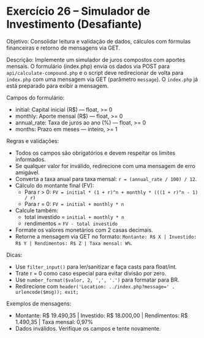 # Exercício 26 – Simulador de Investimento (Desafiante)

Objetivo: Consolidar leitura e validação de dados, cálculos com fórmulas financeiras e retorno de mensagens via GET.

Descrição:
Implemente um simulador de juros compostos com aportes mensais.
O formulário (index.php) envia os dados via POST para `api/calculate-compound.php` e o script deve redirecionar de volta para `index.php` com uma mensagem via GET (parâmetro `message`). O `index.php` já está preparado para exibir a mensagem.

Campos do formulário:
- initial: Capital inicial (R$) — float, >= 0
- monthly: Aporte mensal (R$) — float, >= 0
- annual_rate: Taxa de juros ao ano (%) — float, >= 0
- months: Prazo em meses — inteiro, >= 1

Regras e validações:
- Todos os campos são obrigatórios e devem respeitar os limites informados.
- Se qualquer valor for inválido, redirecione com uma mensagem de erro amigável.
- Converta a taxa anual para taxa mensal: `r = (annual_rate / 100) / 12`.
- Cálculo do montante final (FV):
  - Para r > 0: `FV = initial * (1 + r)^n + monthly * (((1 + r)^n - 1) / r)`
  - Para r = 0: `FV = initial + monthly * n`
- Calcule também:
  - total investido = `initial + monthly * n`
  - rendimentos = `FV - total investido`
- Formate os valores monetários com 2 casas decimais.
- Retorne a mensagem via GET no formato: `Montante: R$ X | Investido: R$ Y | Rendimentos: R$ Z | Taxa mensal: W%`.

Dicas:
- Use `filter_input()` para ler/sanitizar e faça casts para float/int.
- Trate r = 0 como caso especial para evitar divisão por zero.
- Use `number_format($valor, 2, ',', '.')` para formatar para BR.
- Redirecione com `header('Location: ../index.php?message=' . urlencode($msg)); exit;`

Exemplos de mensagens:
- Montante: R$ 19.490,35 | Investido: R$ 18.000,00 | Rendimentos: R$ 1.490,35 | Taxa mensal: 0,97%
- Dados inválidos. Verifique os campos e tente novamente.

